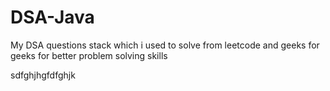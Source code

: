 # DSA-Java


My DSA questions stack which i used to solve from leetcode and geeks for geeks for better problem solving skills

sdfghjhgfdfghjk
